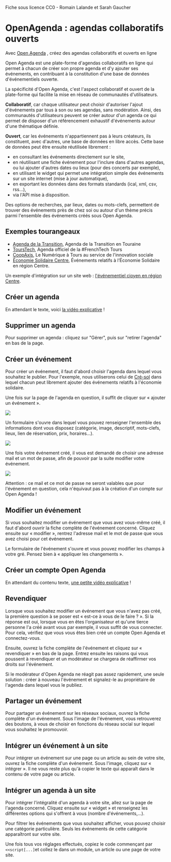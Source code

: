 Fiche sous licence CC0 - Romain Lalande et Sarah Gaucher
# OpenAgenda : agendas collaboratifs ouverts

Avec [Open Agenda](https://openagenda.com/) , créez des agendas collaboratifs et ouverts en ligne

Open Agenda est une plate-forme d'agendas collaboratifs en ligne qui permet à chacun de créer son propre agenda et d'y ajouter ses événements, en contribuant à la constitution d'une base de données d'événementiels ouverte.

La spécificité d'Open Agenda, c'est l'aspect collaboratif et ouvert de la plate-forme qui facilite la mise en réseau de communautés d'utilisateurs.

**Collaboratif**, car chaque utilisateur peut choisir d'autoriser l'ajout d'événements par tous à son ou ses agendas, sans modération. Ainsi, des communautés d'utilisateurs peuvent se créer autour d'un agenda ce qui permet de disposer d'un référencement exhaustif d'événements autour d'une thématique définie.

**Ouvert**, car les événements n'appartiennent pas à leurs créateurs, ils constituent, avec d'autres, une base de données en libre accès. Cette base de données peut être ensuite réutilisée librement :
  * en consultant les événements directement sur le site,
  * en réutilisant une fiche événement pour l'inclure dans d'autres agendas, ou lui ajouter d'autres dates ou lieux (pour des concerts par exemple),
  * en utilisant le widget qui permet une intégration simple des événements sur un site internet (mise à jour automatique),
  * en exportant les données dans des formats standards (ical, xml, csv, rss...),
  * via l'API mise à disposition.

Des options de recherches, par lieux, dates ou mots-clefs, permettent de trouver des événements près de chez soi ou autour d'un thème précis parmi l'ensemble des événements créés sous Open Agenda.

## Exemples tourangeaux

- [Agenda de la Transition](http://openagenda.com/transition-touraine#sClient=), Agenda de la Transition en Touraine
- [ToursTech](http://openagenda.com/tourstech), Agenda officiel de la #FrenchTech Tours
- [CoopAxis](http://openagenda.com/coopaxis), Le Numérique à Tours au service de l'innovation sociale
- [Économie Solidaire Centre](http://openagenda.com/economie-solidaire-centre), Événements relatifs à l’Économie Solidaire en région Centre.

Un exemple d'intégration sur un site web : [l'événementiel cioyen en région Centre](http://agenda.cresol.fr/).


## Créer un agenda


En attendant le texte, voici [la vidéo explicative](https://www.youtube.com/watch?v=25Y6pxrxNR4) !

## Supprimer un agenda

Pour supprimer un agenda : cliquez sur "Gérer", puis sur "retirer l'agenda" en bas de la page.

## Créer un événement


Pour créer un événement, il faut d'abord choisir l'agenda dans lequel vous souhaitez le publier. Pour l'exemple, nous utiliserons celui de [Cré-sol](https://openagenda.com/economie-solidaire-centre) dans lequel chacun peut librement ajouter des événements relatifs à l'économie solidaire.

Une fois sur la page de l'agenda en question, il suffit de cliquer sur « ajouter un événement ».

![](http://savoirscommuns.comptoir.net/_media/cibul1.png)

Un formulaire s'ouvre dans lequel vous pouvez renseigner l'ensemble des informations dont vous disposez (catégorie, image, descriptif, mots-clefs, lieux, lien de réservation, prix, horaires...).

![](http://savoirscommuns.comptoir.net/_media/cibul2b.png)

Une fois votre événement créé, il vous est demandé de choisir une adresse mail et un mot de passe, afin de pouvoir par la suite modifier votre événement. 

![](http://savoirscommuns.comptoir.net/_media/cibul3.png)

Attention : ce mail et ce mot de passe ne seront valables que pour l'événement en question, cela n'équivaut pas à la création d'un compte sur Open Agenda !

## Modifier un événement


Si vous souhaitez modifier un événement que vous avez vous-même créé, il faut d'abord ouvrir la fiche complète de l'événement concerné. Cliquez ensuite sur « modifier », rentrez l'adresse mail et le mot de passe que vous avez choisi pour cet événement.

Le formulaire de l'événement s'ouvre et vous pouvez modifier les champs à votre gré. Pensez bien à « appliquer les changements ».

## Créer un compte Open Agenda

En attendant du contenu texte, [une petite vidéo explicative](https://www.youtube.com/watch?v=s8m2XYBI958) !

## Revendiquer


Lorsque vous souhaitez modifier un événement que vous n'avez pas créé, la première question à se poser est « est-ce à vous de le faire ? ». Si la réponse est oui, lorsque vous en êtes l'organisateur et qu'une tierce personne l'a créé avant vous par exemple, il vous suffit de vous connecter. Pour cela, vérifiez que vous vous êtes bien créé un compte Open Agenda et connectez-vous.

Ensuite, ouvrez la fiche complète de l'événement et cliquez sur « revendiquer » en bas de la page. Entrez ensuite les raisons qui vous poussent à revendiquer et un modérateur se chargera de réaffirmer vos droits sur l'événement.

Si le modérateur d'Open Agenda ne réagit pas assez rapidement, une seule solution : créer à nouveau l'événement et signalez-le au propriétaire de l'agenda dans lequel vous le publiez.  

## Partager un événement 


Pour partager un événement sur les réseaux sociaux, ouvrez la fiche complète d'un événement. Sous l'image de l'événement, vous retrouverez des boutons, à vous de choisir en fonctions du réseau social sur lequel vous souhaitez le promouvoir.

## Intégrer un événement à un site 


Pour intégrer un événement sur une page ou un article au sein de votre site, ouvrez la fiche complète d'un événement. Sous l'image, cliquez sur « intégrer ». Il ne vous reste plus qu'à copier le texte qui apparaît dans le contenu de votre page ou article.


## Intégrer un agenda à un site 


Pour intégrer l'intégralité d'un agenda à votre site, allez sur la page de l'agenda concerné. Cliquez ensuite sur « widget » et renseignez les différentes options qui s'offrent à vous (nombre d'événements,...).

Pour filtrer les événements que vous souhaitez afficher, vous pouvez choisir une catégorie particulière. Seuls les événements de cette catégorie apparaîtront sur votre site.

Une fois tous vos réglages effectués, copiez le code commençant par `<<script[...]`et collez le dans un module, un article ou une page de votre site.

